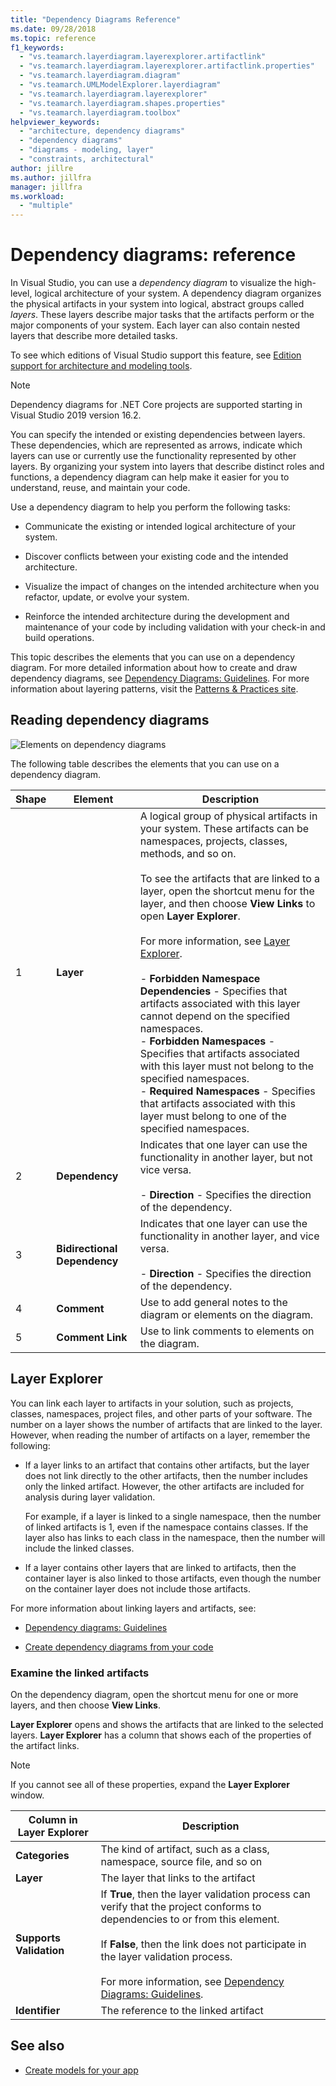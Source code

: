 ```yaml
---
title: "Dependency Diagrams Reference"
ms.date: 09/28/2018
ms.topic: reference
f1_keywords:
  - "vs.teamarch.layerdiagram.layerexplorer.artifactlink"
  - "vs.teamarch.layerdiagram.layerexplorer.artifactlink.properties"
  - "vs.teamarch.layerdiagram.diagram"
  - "vs.teamarch.UMLModelExplorer.layerdiagram"
  - "vs.teamarch.layerdiagram.layerexplorer"
  - "vs.teamarch.layerdiagram.shapes.properties"
  - "vs.teamarch.layerdiagram.toolbox"
helpviewer_keywords:
  - "architecture, dependency diagrams"
  - "dependency diagrams"
  - "diagrams - modeling, layer"
  - "constraints, architectural"
author: jillre
ms.author: jillfra
manager: jillfra
ms.workload:
  - "multiple"
---
```

# Dependency diagrams: reference

In Visual Studio, you can use a *dependency diagram* to visualize the high-level, logical architecture of your system. A dependency diagram organizes the physical artifacts in your system into logical, abstract groups called *layers*. These layers describe major tasks that the artifacts perform or the major components of your system. Each layer can also contain nested layers that describe more detailed tasks.

To see which editions of Visual Studio support this feature, see [Edition support for architecture and modeling tools](../modeling/what-s-new-for-design-in-visual-studio.md#VersionSupport).

> [!NOTE]
> Dependency diagrams for .NET Core projects are supported starting in Visual Studio 2019 version 16.2.

You can specify the intended or existing dependencies between layers. These dependencies, which are represented as arrows, indicate which layers can use or currently use the functionality represented by other layers. By organizing your system into layers that describe distinct roles and functions, a dependency diagram can help make it easier for you to understand, reuse, and maintain your code.

Use a dependency diagram to help you perform the following tasks:

- Communicate the existing or intended logical architecture of your system.

- Discover conflicts between your existing code and the intended architecture.

- Visualize the impact of changes on the intended architecture when you refactor, update, or evolve your system.

- Reinforce the intended architecture during the development and maintenance of your code by including validation with your check-in and build operations.

This topic describes the elements that you can use on a dependency diagram. For more detailed information about how to create and draw dependency diagrams, see [Dependency Diagrams: Guidelines](../modeling/layer-diagrams-guidelines.md). For more information about layering patterns, visit the [Patterns & Practices site](http://go.microsoft.com/fwlink/?LinkId=145794).

## Reading dependency diagrams

![Elements on dependency diagrams](../modeling/media/uml_layerrefreading.png)

The following table describes the elements that you can use on a dependency diagram.

|**Shape**|**Element**|**Description**|
|-|-|-|
|1|**Layer**|A logical group of physical artifacts in your system. These artifacts can be namespaces, projects, classes, methods, and so on.<br /><br /> To see the artifacts that are linked to a layer, open the shortcut menu for the layer, and then choose **View Links** to open **Layer Explorer**.<br /><br /> For more information, see [Layer Explorer](#Explorer).<br /><br /> -   **Forbidden Namespace Dependencies** - Specifies that artifacts associated with this layer cannot depend on the specified namespaces.<br />-   **Forbidden Namespaces** - Specifies that artifacts associated with this layer must not belong to the specified namespaces.<br />-   **Required Namespaces** - Specifies that artifacts associated with this layer must belong to one of the specified namespaces.|
|2|**Dependency**|Indicates that one layer can use the functionality in another layer, but not vice versa.<br /><br /> -   **Direction** - Specifies the direction of the dependency.|
|3|**Bidirectional Dependency**|Indicates that one layer can use the functionality in another layer, and vice versa.<br /><br /> -   **Direction** - Specifies the direction of the dependency.|
|4|**Comment**|Use to add general notes to the diagram or elements on the diagram.|
|5|**Comment Link**|Use to link comments to elements on the diagram.|

## <a name="Explorer"></a> Layer Explorer

You can link each layer to artifacts in your solution, such as projects, classes, namespaces, project files, and other parts of your software. The number on a layer shows the number of artifacts that are linked to the layer. However, when reading the number of artifacts on a layer, remember the following:

- If a layer links to an artifact that contains other artifacts, but the layer does not link directly to the other artifacts, then the number includes only the linked artifact. However, the other artifacts are included for analysis during layer validation.

     For example, if a layer is linked to a single namespace, then the number of linked artifacts is 1, even if the namespace contains classes. If the layer also has links to each class in the namespace, then the number will include the linked classes.

- If a layer contains other layers that are linked to artifacts, then the container layer is also linked to those artifacts, even though the number on the container layer does not include those artifacts.

For more information about linking layers and artifacts, see:

- [Dependency diagrams: Guidelines](../modeling/layer-diagrams-guidelines.md)

- [Create dependency diagrams from your code](../modeling/create-layer-diagrams-from-your-code.md)

### Examine the linked artifacts

On the dependency diagram, open the shortcut menu for one or more layers, and then choose **View Links**.

**Layer Explorer** opens and shows the artifacts that are linked to the selected layers. **Layer Explorer** has a column that shows each of the properties of the artifact links.

> [!NOTE]
> If you cannot see all of these properties, expand the **Layer Explorer** window.

|**Column in Layer Explorer**|**Description**|
|-|-|
|**Categories**|The kind of artifact, such as a class, namespace, source file, and so on|
|**Layer**|The layer that links to the artifact|
|**Supports Validation**|If **True**, then the layer validation process can verify that the project conforms to dependencies to or from this element.<br /><br /> If **False**, then the link does not participate in the layer validation process.<br /><br /> For more information, see [Dependency Diagrams: Guidelines](../modeling/layer-diagrams-guidelines.md).|
|**Identifier**|The reference to the linked artifact|

## See also

- [Create models for your app](../modeling/create-models-for-your-app.md)
